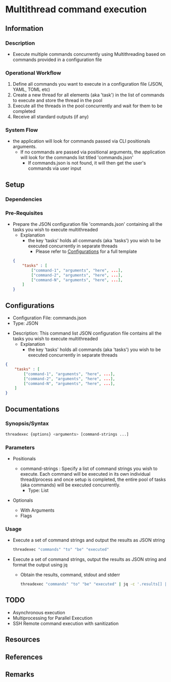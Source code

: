 # Multithread command execution 

## Information
### Description
+ Execute multiple commands concurrently using Multithreading based on commands provided in a configuration file

### Operational Workflow
1. Define all commands you want to execute in a configuration file (JSON, YAML, TOML etc)
2. Create a new thread for all elements (aka 'task') in the list of commands to execute and store the thread in the pool
3. Execute all the threads in the pool concurrently and wait for them to be completed
4. Receive all standard outputs (if any)

### System Flow
- the application will look for commands passed via CLI positionals arguments.
    - If no commands are passed via positional arguments, the application will look for the commands list titled 'commands.json'
        + If commands.json is not found, it will then get the user's commands via user input

## Setup
### Dependencies

### Pre-Requisites
- Prepare the JSON configuration file 'commands.json' containing all the tasks you wish to execute multithreaded
    - Explanation
        - the key 'tasks' holds all commands (aka 'tasks') you wish to be executed concurrently in separate threads
            + Please refer to [Configurations](#configurations) for a full template
    ```json
    {
        "tasks" : [
            ["command-1", "arguments", "here", ...],
            ["command-2", "arguments", "here", ...],
            ["command-N", "arguments", "here", ...],
        ]
    }
    ```

## Configurations
+ Configuration File: commands.json
+ Type: JSON
- Description: This command list JSON configuration file contains all the tasks you wish to execute multithreaded
    - Explanation
        - the key 'tasks' holds all commands (aka 'tasks') you wish to be executed concurrently in separate threads

```json
{
    "tasks" : [
        ["command-1", "arguments", "here", ...],
        ["command-2", "arguments", "here", ...],
        ["command-N", "arguments", "here", ...],
    ]
}
```

## Documentations

### Synopsis/Syntax
```bash
threadexec {options} <arguments> [command-strings ...]
```

### Parameters
- Positionals
    - command-strings : Specify a list of command strings you wish to execute. Each command will be executed in its own individual thread/process and once setup is completed, the entire pool of tasks (aka commands) will be executed concurrently.
        + Type: List

- Optionals
    - With Arguments
    - Flags

### Usage
- Execute a set of command strings and output the results as JSON string
    ```bash
    threadexec "commands" "to" "be" "executed"
    ```

- Execute a set of command strings, output the results as JSON string and format the output using jq
    - Obtain the results, command, stdout and stderr
        ```bash
        threadexec "commands" "to" "be" "executed" | jq -c '.results[] | .command, .stream.stdout, .stream.stderr' -r
        ```

## TODO
+ Asynchronous execution
+ Multiprocessing for Parallel Execution
+ SSH Remote command execution with sanitization

## Resources

## References

## Remarks

